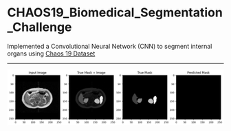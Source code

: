 # CHAOS19_Biomedical_Segmentation_Challenge
Implemented a Convolutional Neural Network (CNN) to segment internal organs using [Chaos 19 Dataset](https://chaos.grand-challenge.org/)


---

![epoch1](https://github.com/manuviani/CHAOS19_Biomedical_Segmentation_Challenge/blob/main/Images/epoch%201.png)




